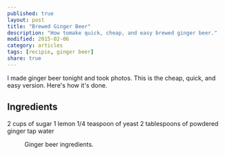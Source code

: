 ```yaml
---
published: true
layout: post
title: "Brewed Ginger Beer"
description: "How tomake quick, cheap, and easy brewed ginger beer."
modified: 2015-02-06
category: articles
tags: [recipie, ginger beer]
share: true
---
```


I made ginger beer tonight and took photos. This is the cheap, quick, and easy version.
Here's how it's done.

## Ingredients
2 cups of sugar
1 lemon
1/4 teaspoon of yeast
2 tablespoons of powdered ginger
tap water

<figure>
	<a href="/images/photos/ginger-beer1" alt="ginger beer ingredients"></a>
	<figcaption>Ginger beer ingredients.</figcaption>
</figure>


